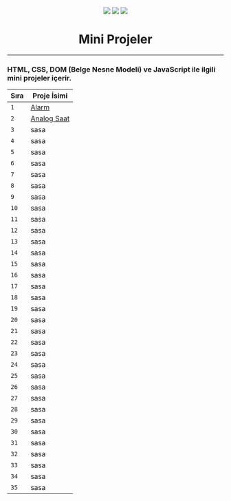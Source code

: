 <div align= "center">
<img  src="https://skillicons.dev/icons?i=html" />
<img  src="https://skillicons.dev/icons?i=css" /> 
<img  src="https://skillicons.dev/icons?i=js" /> 
<h1>Mini Projeler</h1>
</div>
<hr>
<h3>HTML, CSS, DOM (Belge Nesne Modeli) ve JavaScript ile ilgili mini projeler içerir.</h3>

| Sıra|Proje İsimi |
|----|----|
|`1`|[Alarm](https://github.com/Mehmetagkus/50Projects/tree/main/Alarm)|
|`2`|[Analog Saat](https://github.com/Mehmetagkus/50Projects/tree/main/Analog%20Saat)|
|`3`|sasa|
|`4`|sasa|
|`5`|sasa|
|`6`|sasa|
|`7`|sasa|
|`8`|sasa|
|`9`|sasa|
|`10`|sasa|
|`11`|sasa|
|`12`|sasa|
|`13`|sasa|
|`14`|sasa|
|`15`|sasa|
|`16`|sasa|
|`17`|sasa|
|`18`|sasa|
|`19`|sasa|
|`20`|sasa|
|`21`|sasa|
|`22`|sasa|
|`23`|sasa|
|`24`|sasa|
|`25`|sasa|
|`26`|sasa|
|`27`|sasa|
|`28`|sasa|
|`29`|sasa|
|`30`|sasa|
|`31`|sasa|
|`32`|sasa|
|`33`|sasa|
|`34`|sasa|
|`35`|sasa|
